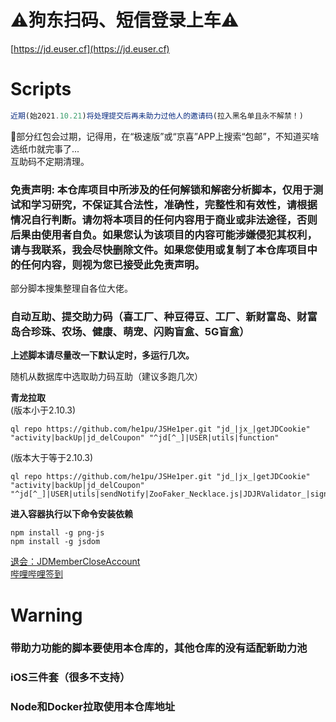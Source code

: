 # ⚠️狗东扫码、短信登录上车⚠️
[https://jd.euser.cf](https://jd.euser.cf)

# Scripts<br>
```js
近期(始2021.10.21)将处理提交后再未助力过他人的邀请码(拉入黑名单且永不解禁！)
```
🧧部分红包会过期，记得用，在“极速版”或“京喜”APP上搜索“包邮”，不知道买啥选纸巾就完事了...<br>
互助码不定期清理。<br>
### 免责声明: 本仓库项目中所涉及的任何解锁和解密分析脚本，仅用于测试和学习研究，不保证其合法性，准确性，完整性和有效性，请根据情况自行判断。请勿将本项目的任何内容用于商业或非法途径，否则后果由使用者自负。如果您认为该项目的内容可能涉嫌侵犯其权利，请与我联系，我会尽快删除文件。如果您使用或复制了本仓库项目中的任何内容，则视为您已接受此免责声明。


部分脚本搜集整理自各位大佬。


### 自动互助、提交助力码（喜工厂、种豆得豆、工厂、新财富岛、财富岛合珍珠、农场、健康、萌宠、闪购盲盒、5G盲盒）<br>
__上述脚本请尽量改一下默认定时，多运行几次。__<br>

随机从数据库中选取助力码互助（建议多跑几次）


__青龙拉取__<br>
(版本小于2.10.3)
```
ql repo https://github.com/he1pu/JSHe1per.git "jd_|jx_|getJDCookie" "activity|backUp|jd_delCoupon" "^jd[^_]|USER|utils|function"
```
(版本大于等于2.10.3)
```
ql repo https://github.com/he1pu/JSHe1per.git "jd_|jx_|getJDCookie" "activity|backUp|jd_delCoupon" "^jd[^_]|USER|utils|sendNotify|ZooFaker_Necklace.js|JDJRValidator_|sign_graphics_validate|function"
```

__进入容器执行以下命令安装依赖__<br>

```
npm install -g png-js
npm install -g jsdom
```

[退会：JDMemberCloseAccount](https://github.com/yqchilde/JDMemberCloseAccount)<br>
[哔哩哔哩签到](https://github.com/he1pu/signin)

# Warning
### 带助力功能的脚本要使用本仓库的，其他仓库的没有适配新助力池
### iOS三件套（很多不支持）
### Node和Docker拉取使用本仓库地址

